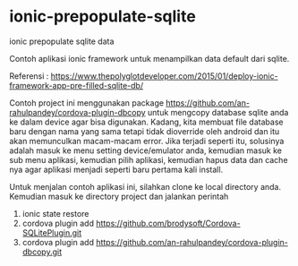 # ionic-prepopulate-sqlite
ionic prepopulate sqlite data

Contoh aplikasi ionic framework untuk menampilkan data default dari sqlite.

Referensi : https://www.thepolyglotdeveloper.com/2015/01/deploy-ionic-framework-app-pre-filled-sqlite-db/

Contoh project ini menggunakan package https://github.com/an-rahulpandey/cordova-plugin-dbcopy untuk mengcopy database sqlite anda ke dalam device agar bisa digunakan. Kadang, kita membuat file database baru dengan nama yang sama tetapi tidak dioverride oleh android dan itu akan memunculkan macam-macam error. Jika terjadi seperti itu, solusinya adalah masuk ke menu setting device/emulator anda, kemudian masuk ke sub menu aplikasi, kemudian pilih aplikasi, kemudian hapus data dan cache nya agar aplikasi menjadi seperti baru pertama kali install.


Untuk menjalan contoh aplikasi ini, silahkan clone ke local directory anda. Kemudian masuk ke directory project dan jalankan perintah

1. ionic state restore
2. cordova plugin add https://github.com/brodysoft/Cordova-SQLitePlugin.git
3. cordova plugin add https://github.com/an-rahulpandey/cordova-plugin-dbcopy.git
